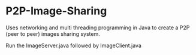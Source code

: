 # P2P-Image-Sharing
Uses networking and multi threading programming in Java to create a P2P (peer to peer) images sharing system.

Run the ImageServer.java followed by ImageClient.java
